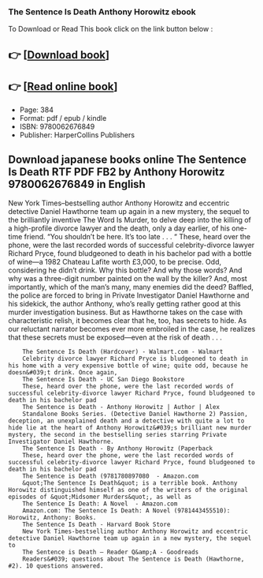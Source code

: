 ### The Sentence Is Death Anthony Horowitz ebook

To Download or Read This book click on the link button below :

## 👉  [**[Download book](http://ebooksharez.info/download.php?group=book&from=github.com&id=568697&lnk=1081 "Download book")**]

## 👉  [**[Read online book](http://ebooksharez.info/download.php?group=book&from=github.com&id=568697&lnk=1081 "Read online book")**]


* Page: 384
* Format: pdf / epub / kindle
* ISBN: 9780062676849
* Publisher: HarperCollins Publishers



## Download japanese books online The Sentence Is Death RTF PDF FB2 by Anthony Horowitz 9780062676849 in English



New York Times–bestselling author Anthony Horowitz and eccentric detective Daniel Hawthorne team up again in a new mystery, the sequel to the brilliantly inventive The Word Is Murder, to delve deep into the killing of a high-profile divorce lawyer and the death, only a day earlier, of his one-time friend. “You shouldn’t be here. It’s too late . . . “ These, heard over the phone, were the last recorded words of successful celebrity-divorce lawyer Richard Pryce, found bludgeoned to death in his bachelor pad with a bottle of wine—a 1982 Chateau Lafite worth £3,000, to be precise. Odd, considering he didn’t drink. Why this bottle? And why those words? And why was a three-digit number painted on the wall by the killer? And, most importantly, which of the man’s many, many enemies did the deed? Baffled, the police are forced to bring in Private Investigator Daniel Hawthorne and his sidekick, the author Anthony, who’s really getting rather good at this murder investigation business. But as Hawthorne takes on the case with characteristic relish, it becomes clear that he, too, has secrets to hide. As our reluctant narrator becomes ever more embroiled in the case, he realizes that these secrets must be exposed—even at the risk of death . . .


        The Sentence Is Death (Hardcover) - Walmart.com - Walmart
        Celebrity divorce lawyer Richard Pryce is bludgeoned to death in his home with a very expensive bottle of wine; quite odd, because he doesn&#039;t drink. Once again, 
        The Sentence Is Death - UC San Diego Bookstore
        These, heard over the phone, were the last recorded words of successful celebrity-divorce lawyer Richard Pryce, found bludgeoned to death in his bachelor pad 
        The Sentence is Death - Anthony Horowitz | Author | Alex
        Standalone Books Series. (Detective Daniel Hawthorne 2) Passion, deception, an unexplained death and a detective with quite a lot to hide lie at the heart of Anthony Horowitz&#039;s brilliant new murder mystery, the second in the bestselling series starring Private Investigator Daniel Hawthorne.
        The Sentence Is Death - By Anthony Horowitz (Paperback
        These, heard over the phone, were the last recorded words of successful celebrity-divorce lawyer Richard Pryce, found bludgeoned to death in his bachelor pad 
        The Sentence is Death (9781780897080  - Amazon.com
        &quot;The Sentence Is Death&quot; is a terrible book. Anthony Horowitz distinguished himself as one of the writers of the original episodes of &quot;Midsomer Murders&quot;, as well as 
        The Sentence Is Death: A Novel  - Amazon.com
        Amazon.com: The Sentence Is Death: A Novel (9781443455510): Horowitz, Anthony: Books.
        The Sentence Is Death - Harvard Book Store
        New York Times-bestselling author Anthony Horowitz and eccentric detective Daniel Hawthorne team up again in a new mystery, the sequel to 
        The Sentence is Death — Reader Q&amp;A - Goodreads
        Readers&#039; questions about The Sentence is Death (Hawthorne, #2). 10 questions answered.
    




